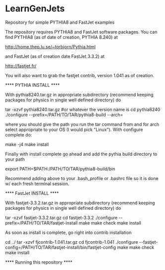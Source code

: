 # LearnGenJets
Repository for simple PYTHIA8 and FastJet examples

The repository requires PYTHIA8 and FastJet software packages. You can find PYTHIA8 (as of date of creation, PYTHIA 8.240) at

http://home.thep.lu.se/~torbjorn/Pythia.html

and FastJet (as of creation date FastJet 3.3.2) at

http://fastjet.fr/

You will also want to grab the fastjet contrib, version 1.041 as of creation.

**** PYTHIA INSTALL ****

With pythia8240.tar.gz in appropriate subdirectory (recommend keeping packages for physics in single well defined directory) do

tar -xzvf pythia8240.tar.gz #or whatever the version name is
cd pythia8240
./configure --prefix=/PATH/TO/TAR/pythia8-build --arch=<SEE README>

where you should give the path you run the tar command from and for arch select appropriate to your OS (I would pick "Linux"). With configure complete do:

make -j4
make install

Finally with install complete go ahead and add the pythia build directory to your path

export PATH=$PATH:/PATH/TO/TAR/pythia8-build/bin

Recommend adding above to your .bash_profile or .bashrc file so it is done w/ each fresh terminal session.

**** FastJet INSTALL ****

With fastjet-3.3.2.tar.gz in appropriate subdirectory (recommend keeping packages for physics in single well defined directory) do

tar -xzvf fastjet-3.3.2.tar.gz
cd fastjet-3.3.2
./configure --prefix=/PATH/TO/TAR/fastjet-install
make
make check
make install

As soon as install is complete, go right into contrib installation

cd ../
tar -xzvf fjcontrib-1.041.tar.gz
cd fjcontrib-1.041
./configure --fastjet-config=/PATH/TO/TAR/fastjet-install/bin/fastjet-config
make
make check
make install

**** Running this repository ****


